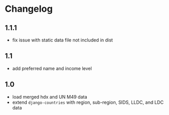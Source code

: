 # Changelog

## 1.1.1
- fix issue with static data file not included in dist

## 1.1
- add preferred name and income level

## 1.0
- load merged hdx and UN M49 data
- extend `django-countries` with region, sub-region, SIDS, LLDC, and LDC data
